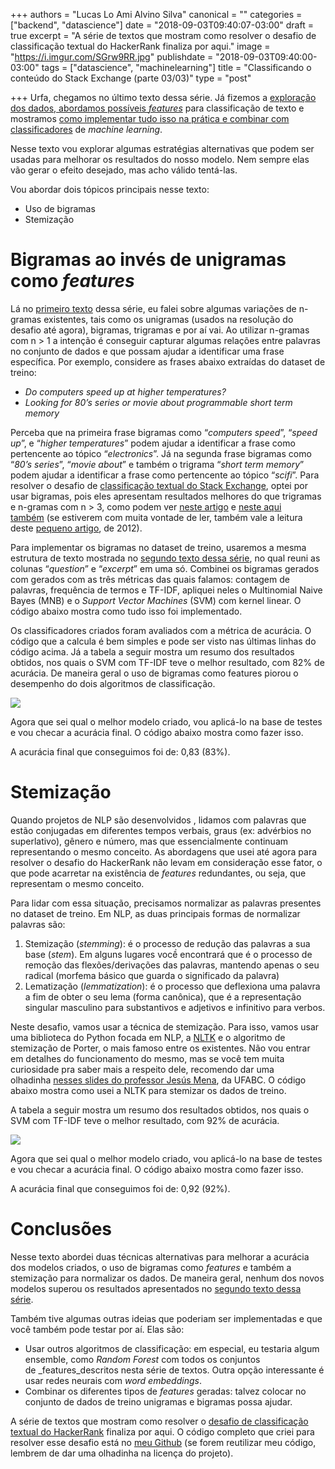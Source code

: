 +++
authors = "Lucas Lo Ami Alvino Silva"
canonical = ""
categories = ["backend", "datascience"]
date = "2018-09-03T09:40:07-03:00"
draft = true
excerpt = "A série de textos que mostram como resolver o desafio de classificação textual do HackerRank finaliza por aqui."
image = "https://i.imgur.com/SGrw9RR.jpg"
publishdate = "2018-09-03T09:40:00-03:00"
tags = ["datascience", "machinelearning"]
title = "Classificando o conteúdo do Stack Exchange (parte 03/03)"
type = "post"

+++
Urfa, chegamos no último texto dessa série. Já fizemos a [exploração dos dados, abordamos possíveis _features_](https://tableless.com.br/classificando-o-conteudo-do-stack-exchange-parte-1/) para classificação de texto e mostramos [como implementar tudo isso na prática e combinar com classificadores](https://tableless.com.br/classificando-o-conteudo-do-stack-exchange-parte-2/) de _machine learning_. 

Nesse texto vou explorar algumas estratégias alternativas que podem ser usadas para melhorar os resultados do nosso modelo. Nem sempre elas vão gerar o efeito desejado, mas acho válido tentá-las.

Vou abordar dois tópicos principais nesse texto:

* Uso de bigramas
* Stemização

# Bigramas ao invés de unigramas como _features_

Lá no [primeiro texto](https://tableless.com.br/classificando-o-conteudo-do-stack-exchange-parte-1/) dessa série, eu falei sobre algumas variações de n-gramas existentes, tais como os unigramas (usados na resolução do desafio até agora), bigramas, trigramas e por aí vai. Ao utilizar n-gramas com n > 1 a intenção é conseguir capturar algumas relações entre palavras no conjunto de dados e que possam ajudar a identificar uma frase específica. Por exemplo, considere as frases abaixo extraídas do dataset de treino:

* _Do computers speed up at higher temperatures?_
* _Looking for 80’s series or movie about programmable short term memory_

Perceba que na primeira frase bigramas como “_computers speed_”, “_speed up_”, e “_higher temperatures_” podem ajudar a identificar a frase como pertencente ao tópico “_electronics_”. Já na segunda frase bigramas como “_80’s series_”, “_movie about_” e também o trigrama “_short term memory_” podem ajudar a identificar a frase como pertencente ao tópico “_scifi_”. Para resolver o desafio de [classificação textual do Stack Exchange](https://www.hackerrank.com/challenges/stack-exchange-question-classifier/problem), optei por usar bigramas, pois eles apresentam resultados melhores do que trigramas e n-gramas com n > 3, como podem ver [neste artigo](http://citeseerx.ist.psu.edu/viewdoc/download?doi=10.1.1.2.1938&rep=rep1&type=pdf) e [neste aqui também](https://www.mitpressjournals.org/doi/pdf/10.1162/COLI_a_00149) (se estiverem com muita vontade de ler, também vale a leitura deste [pequeno artigo](https://www.aclweb.org/anthology/P12-2018), de 2012).

Para implementar os bigramas no dataset de treino, usaremos a mesma estrutura de texto mostrada no [segundo texto dessa série](https://medium.com/tableless/classificando-o-conteudo-do-stack-exchange-02-6d9975e00ff7), no qual reuni as colunas “_question_” e “_excerpt_” em uma só. Combinei os bigramas gerados com gerados com as três métricas das quais falamos: contagem de palavras, frequência de termos e TF-IDF, apliquei neles o Multinomial Naive Bayes (MNB) e o _Support Vector Machines_ (SVM) com kernel linear. O código abaixo mostra como tudo isso foi implementado.

<script src="https://gist.github.com/lucasloami/7859708e653d53804bb5d7f6a5d1b116.js"></script>

Os classificadores criados foram avaliados com a métrica de acurácia. O código que a calcula é bem simples e pode ser visto nas últimas linhas do código acima. Já a tabela a seguir mostra um resumo dos resultados obtidos, nos quais o SVM com TF-IDF teve o melhor resultado, com 82% de acurácia. De maneira geral o uso de bigramas como features piorou o desempenho do dois algoritmos de classificação.

![](https://cdn-images-1.medium.com/max/800/1*8em9Z1j6Sh75BJeKmt8TsA.png)

Agora que sei qual o melhor modelo criado, vou aplicá-lo na base de testes e vou checar a acurácia final. O código abaixo mostra como fazer isso.

<script src="https://gist.github.com/lucasloami/d2ff1644137d498ac4d542a74afa8532.js"></script>

A acurácia final que conseguimos foi de: 0,83 (83%).

# Stemização

Quando projetos de NLP são desenvolvidos , lidamos com palavras que estão conjugadas em diferentes tempos verbais, graus (ex: advérbios no superlativo), gênero e número, mas que essencialmente continuam representando o mesmo conceito. As abordagens que usei até agora para resolver o desafio do HackerRank não levam em consideração esse fator, o que pode acarretar na existência de _features_ redundantes, ou seja, que representam o mesmo conceito.

Para lidar com essa situação, precisamos normalizar as palavras presentes no dataset de treino. Em NLP, as duas principais formas de normalizar palavras são:

1. Stemização (_stemming_): é o processo de redução das palavras a sua base (_stem_). Em alguns lugares vocề encontrará que é o processo de remoção das flexões/derivações das palavras, mantendo apenas o seu radical (morfema básico que guarda o significado da palavra)
2. Lematização (_lemmatization_): é o processo que deflexiona uma palavra a fim de obter o seu lema (forma canônica), que é a representação singular masculino para substantivos e adjetivos e infinitivo para verbos.

Neste desafio, vamos usar a técnica de stemização. Para isso, vamos usar uma biblioteca do Python focada em NLP, a [NLTK](https://www.nltk.org/) e o algoritmo de stemização de Porter, o mais famoso entre os existentes. Não vou entrar em detalhes do funcionamento do mesmo, mas se você tem muita curiosidade pra saber mais a respeito dele, recomendo dar uma olhadinha [nesses slides do professor Jesús Mena](http://professor.ufabc.edu.br/\~jesus.mena/courses/pln-1q-2018/PLN-aula04.pdf), da UFABC. O código abaixo mostra como usei a NLTK para stemizar os dados de treino.

<script src="https://gist.github.com/lucasloami/efe7952000c56ee46c3581af6e981f17.js"></script>

A tabela a seguir mostra um resumo dos resultados obtidos, nos quais o SVM com TF-IDF teve o melhor resultado, com 92% de acurácia.

![](https://cdn-images-1.medium.com/max/800/1*Yn7DH80heJIaFRI76wjAMQ.png)

Agora que sei qual o melhor modelo criado, vou aplicá-lo na base de testes e vou checar a acurácia final. O código abaixo mostra como fazer isso.

<script src="https://gist.github.com/lucasloami/af367fbba74a16812efa87ae752bf3a6.js"></script>

A acurácia final que conseguimos foi de: 0,92 (92%).

# Conclusões

Nesse texto abordei duas técnicas alternativas para melhorar a acurácia dos modelos criados, o uso de bigramas como _features_ e também a stemização para normalizar os dados. De maneira geral, nenhum dos novos modelos superou os resultados apresentados no [segundo texto dessa série](https://tableless.com.br/classificando-o-conteudo-do-stack-exchange-parte-2/).

Também tive algumas outras ideias que poderiam ser implementadas e que você também pode testar por aí. Elas são:

* Usar outros algoritmos de classificação: em especial, eu testaria algum ensemble, como _Random Forest_ com todos os conjuntos de _features_descritos nesta série de textos. Outra opção interessante é usar redes neurais com _word embeddings_.
* Combinar os diferentes tipos de _features_ geradas: talvez colocar no conjunto de dados de treino unigramas e bigramas possa ajudar.

A série de textos que mostram como resolver o [desafio de classificação textual do HackerRank](https://www.hackerrank.com/challenges/stack-exchange-question-classifier/problem) finaliza por aqui. O código completo que criei para resolver esse desafio está no [meu Github](https://github.com/lucasloami/automatic_brain) (se forem reutilizar meu código, lembrem de dar uma olhadinha na licença do projeto).